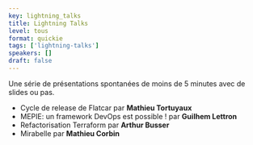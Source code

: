 ```yaml
---
key: lightning_talks
title: Lightning Talks
level: tous
format: quickie
tags: ['lightning-talks']
speakers: []
draft: false
---
```

Une série de présentations spontanées de moins de 5 minutes avec de slides ou pas.

* Cycle de release de Flatcar par **Mathieu Tortuyaux**
* MEPIE: un framework DevOps est possible ! par **Guilhem Lettron**
* Refactorisation Terraform par **Arthur Busser**
* Mirabelle par **Mathieu Corbin**
